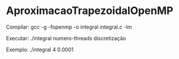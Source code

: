 # AproximacaoTrapezoidalOpenMP

Compilar:
gcc -g -fopenmp -o integral integral.c -lm

Executar:
./integral numero-threads discretização

Exemplo:
./integral 4 0.0001
